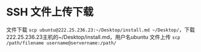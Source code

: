 # SSH 文件上传下载
文件下载 `scp ubuntu@222.25.236.23:~/Desktop/install.md ~/Desktop/`，下载222.25.236.23主机的~/Desktop/install.md，用户名ubuntu
文件上传 `scp /path/filename username@servername:/path/`
